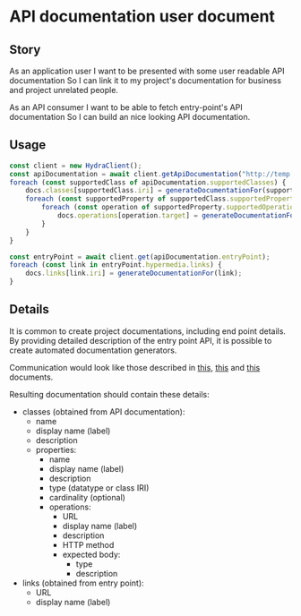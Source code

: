 # API documentation user document

## Story

As an application user
I want to be presented with some user readable API documentation
So I can link it to my project's documentation for business and project
unrelated people.

As an API consumer
I want to be able to fetch entry-point's API documentation
So I can build an nice looking API documentation.


## Usage

```javascript
const client = new HydraClient();
const apiDocumentation = await client.getApiDocumentation("http://temp.uri/");
foreach (const supportedClass of apiDocumentation.supportedClasses) {
    docs.classes[supportedClass.iri] = generateDocumentationFor(supportedClass);
    foreach (const supportedProperty of supportedClass.supportedProperties) {
        foreach (const operation of supportedProperty.supportedOperations) {
            docs.operations[operation.target] = generateDocumentationFor(operation);
        }
    }
}

const entryPoint = await client.get(apiDocumentation.entryPoint);
foreach (const link in entryPoint.hypermedia.links) {
    docs.links[link.iri] = generateDocumentationFor(link);
}
```


## Details

It is common to create project documentations, including end point details.
By providing detailed description of the entry point API, it is possible to 
create automated documentation generators.

Communication would look like those described in [this](./1.entry-point.md), 
[this](./2.api-documentation.md) and [this](./2.1.api-documentation-data-structures.md)
documents.

Resulting documentation should contain these details:
- classes (obtained from API documentation):
  - name
  - display name (label)
  - description
  - properties:
    - name
    - display name (label)
    - description
    - type (datatype or class IRI)
    - cardinality (optional)
    - operations:
      - URL
      - display name (label)
      - description
      - HTTP method
      - expected body:
        - type
        - description
- links (obtained from entry point):
  - URL
  - display name (label)
